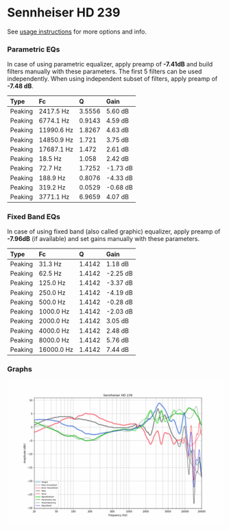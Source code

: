 # Sennheiser HD 239
See [usage instructions](https://github.com/jaakkopasanen/AutoEq#usage) for more options and info.

### Parametric EQs
In case of using parametric equalizer, apply preamp of **-7.41dB** and build filters manually
with these parameters. The first 5 filters can be used independently.
When using independent subset of filters, apply preamp of **-7.48 dB**.

| Type    | Fc         |      Q | Gain     |
|:--------|:-----------|:-------|:---------|
| Peaking | 2417.5 Hz  | 3.5556 | 5.60 dB  |
| Peaking | 6774.1 Hz  | 0.9143 | 4.59 dB  |
| Peaking | 11990.6 Hz | 1.8267 | 4.63 dB  |
| Peaking | 14850.9 Hz | 1.721  | 3.75 dB  |
| Peaking | 17687.1 Hz | 1.472  | 2.61 dB  |
| Peaking | 18.5 Hz    | 1.058  | 2.42 dB  |
| Peaking | 72.7 Hz    | 1.7252 | -1.73 dB |
| Peaking | 188.9 Hz   | 0.8076 | -4.33 dB |
| Peaking | 319.2 Hz   | 0.0529 | -0.68 dB |
| Peaking | 3771.1 Hz  | 6.9659 | 4.07 dB  |

### Fixed Band EQs
In case of using fixed band (also called graphic) equalizer, apply preamp of **-7.96dB**
(if available) and set gains manually with these parameters.

| Type    | Fc         |      Q | Gain     |
|:--------|:-----------|:-------|:---------|
| Peaking | 31.3 Hz    | 1.4142 | 1.18 dB  |
| Peaking | 62.5 Hz    | 1.4142 | -2.25 dB |
| Peaking | 125.0 Hz   | 1.4142 | -3.37 dB |
| Peaking | 250.0 Hz   | 1.4142 | -4.19 dB |
| Peaking | 500.0 Hz   | 1.4142 | -0.28 dB |
| Peaking | 1000.0 Hz  | 1.4142 | -2.03 dB |
| Peaking | 2000.0 Hz  | 1.4142 | 3.05 dB  |
| Peaking | 4000.0 Hz  | 1.4142 | 2.48 dB  |
| Peaking | 8000.0 Hz  | 1.4142 | 5.76 dB  |
| Peaking | 16000.0 Hz | 1.4142 | 7.44 dB  |

### Graphs
![](./Sennheiser%20HD%20239.png)